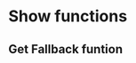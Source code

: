 # Show functions

<!-- panels:start -->


<!-- div:title-panel -->
## Get Fallback funtion
<!-- div:left-panel -->
<!-- div:right-panel -->


<!-- panels:end -->

